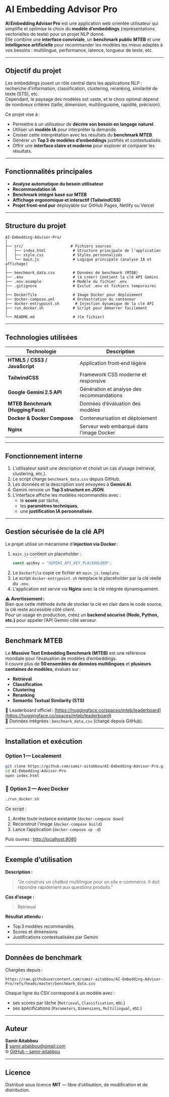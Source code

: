 #  AI Embedding Advisor Pro

**AI Embedding Advisor Pro** est une application web orientée utilisateur qui simplifie et optimise le choix du **modèle d’embeddings** (représentations vectorielles de texte) pour un projet NLP donné.  
Elle combine une **interface conviviale**, un **benchmark public MTEB** et une **intelligence artificielle** pour recommander les modèles les mieux adaptés à vos besoins : multilingue, performance, latence, longueur de texte, etc.

---

##  Objectif du projet

Les embeddings jouent un rôle central dans les applications NLP : recherche d’information, classification, clustering, reranking, similarité de texte (STS), etc.  
Cependant, le paysage des modèles est vaste, et le choix optimal dépend de nombreux critères (taille, dimension, multilinguisme, rapidité, précision).

Ce projet vise à :

- Permettre à un utilisateur de **décrire son besoin en langage naturel**.  
- Utiliser un **modèle IA** pour interpréter la demande.  
- Croiser cette interprétation avec les résultats du **benchmark MTEB**.  
- Générer un **Top 3 de modèles d’embeddings** justifiés et contextualisés.  
- Offrir une **interface claire et moderne** pour explorer et comparer les résultats.

---

##  Fonctionnalités principales

-  **Analyse automatique du besoin utilisateur**  
-  **Recommandation IA**  
-  **Benchmark intégré basé sur MTEB**  
-  **Affichage ergonomique et interactif (TailwindCSS)**  
-  **Projet front‑end pur** déployable sur GitHub Pages, Netlify ou Vercel  

---

##  Structure du projet

```
AI‑Embedding‑Advisor‑Pro/
│
├── src/                     # Fichiers sources
│   ├── index.html            # Structure principale de l’application
│   ├── style.css             # Styles personnalisés
│   └── main.js               # Logique principale (analyse IA et affichage)
│
├── benchmark_data.csv        # Données de benchmark (MTEB)
├── .env                      # (à créer) Contient la clé API Gemini
├── .env.example              # Modèle du fichier .env
├── .gitignore                # Exclut .env et fichiers temporaires
│
├── Dockerfile                # Image Docker pour déploiement
├── docker-compose.yml        # Orchestration du conteneur
├── docker-entrypoint.sh       # Injection dynamique de la clé API
├── run_docker.sh             # Script pour démarrer facilement
│
└── README.md                 # (Ce fichier)
```

---

##  Technologies utilisées

| Technologie | Description |
|--------------|--------------|
| **HTML5 / CSS3 / JavaScript** | Application front‑end légère |
| **TailwindCSS** | Framework CSS moderne et responsive |
| **Google Gemini 2.5 API** | Génération et analyse des recommandations |
| **MTEB Benchmark (Hugging Face)** | Données d’évaluation des modèles |
| **Docker & Docker Compose** | Conteneurisation et déploiement |
| **Nginx** | Serveur web embarqué dans l’image Docker |

---

##  Fonctionnement interne

1. L’utilisateur saisit une description et choisit un cas d’usage (retrieval, clustering, etc.).  
2. Le script charge `benchmark_data.csv` depuis GitHub.  
3. Les données et la description sont envoyées à **Gemini AI**.  
4. Gemini renvoie un **Top 3 structuré en JSON**.  
5. L’interface affiche les modèles recommandés avec :  
   - le **score** par tâche,  
   - les **paramètres techniques**,  
   - une **justification IA personnalisée**.

---

##  Gestion sécurisée de la clé API

Le projet utilise un mécanisme d’**injection via Docker** :  

1. `main.js` contient un placeholder :  
   ```js
   const apiKey = "GEMINI_API_KEY_PLACEHOLDER";
   ```
2. Le `Dockerfile` copie ce fichier en `main.js.template`.  
3. Le script `docker-entrypoint.sh` remplace le placeholder par la clé réelle du `.env`.  
4. L’application est servie via **Nginx** avec la clé intégrée dynamiquement.  

⚠️ **Avertissement :**  
Bien que cette méthode évite de stocker la clé en clair dans le code source, la clé reste accessible côté client.  
Pour un usage en production, créez un **backend sécurisé (Node, Python, etc.)** pour appeler l’API Gemini côté serveur.

---

##  Benchmark MTEB

Le **Massive Text Embedding Benchmark (MTEB)** est une référence mondiale pour l’évaluation de modèles d’embeddings.  
Il couvre plus de **50 ensembles de données multilingues** et **plusieurs centaines de modèles**, évalués sur :

- **Retrieval**
- **Classification**
- **Clustering**
- **Reranking**
- **Semantic Textual Similarity (STS)**

🔗 Leaderboard officiel : [https://huggingface.co/spaces/mteb/leaderboard](https://huggingface.co/spaces/mteb/leaderboard)  
📁 Données intégrées : `benchmark_data.csv` (chargé depuis GitHub).

---

##  Installation et exécution

###  Option 1 — Localement

```bash
git clone https://github.com/samir-aitabbou/AI-Embedding-Advisor-Pro.git
cd AI-Embedding-Advisor-Pro
open index.html
```

### 🐳 Option 2 — Avec Docker

```bash
./run_docker.sh
```

Ce script :
1. Arrête toute instance existante (`docker-compose down`)  
2. Reconstruit l’image (`docker-compose build`)  
3. Lance l’application (`docker-compose up -d`)  

Puis ouvrez : [http://localhost:8080](http://localhost:8080)

---

##  Exemple d’utilisation

**Description :**  
> “Je construis un chatbot multilingue pour un site e-commerce. Il doit répondre rapidement aux questions produits.”

**Cas d’usage :**  
> Retrieval  

**Résultat attendu :**
- Top 3 modèles recommandés  
- Scores et dimensions  
- Justifications contextualisées par Gemini  

---

##  Données de benchmark

Chargées depuis :  
```
https://raw.githubusercontent.com/samir-aitabbou/AI-Embedding-Advisor-Pro/refs/heads/master/benchmark_data.csv
```
Chaque ligne du CSV correspond à un modèle avec :
- ses scores par tâche (`Retrieval`, `Classification`, etc.)  
- ses spécifications (`Parameters`, `Dimensions`, `Multilingual`, etc.)

---

##  Auteur

**Samir Aitabbou**  
📧 [samir.aitabbou@gmail.com](mailto:samir.aitabbou@gmail.com)  
🌐 [GitHub – samir‑aitabbou](https://github.com/samir-aitabbou)

---

##  Licence

Distribué sous licence **MIT** — libre d’utilisation, de modification et de distribution.
